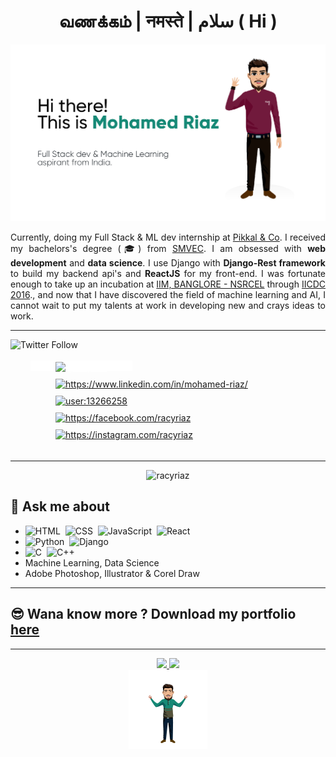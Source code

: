 <h1 align="center"> வணக்கம் | नमस्ते | سلام ( Hi ) </h1>

![](./github_cover_page.jpg)
<p style='text-align:justify; text-justify: inter-word'>
Currently, doing my Full Stack & ML dev internship at <a href="https://www.pikkal.com/">Pikkal & Co</a>. I received my bachelors's degree (🎓) from <a href="https://smvec.ac.in/">SMVEC</a>. I am obsessed with <b>web development</b> and <b>data science</b>. I use Django with <b>Django-Rest framework</b> to build my backend api's and <b>ReactJS</b> for my front-end. I was fortunate enough to take up an incubation at <a href="https://www.nsrcel.org/">IIM, BANGLORE - NSRCEL</a> through <a href="https://innovate.mygov.in/india-innovation-challenge-design-contest">IICDC 2016</a>., and now that I have discovered the field of machine learning and AI, I cannot wait to put my talents at work in developing new and crays ideas to work.</p>
<hr />

![Twitter Follow](https://img.shields.io/twitter/follow/racyriaz?label=tweet%20with%20me&style=social)&nbsp;


<table style="background-color:white; color:white;">
  <tr><a style="background-color:white; color:white; text-align:center; margin:0.5rem 2rem; padding:0 10px;" href="https://twitter.com/@racyriaz" target="blank"><img style="margin:5px 30px;" align="center" src="https://cdn.jsdelivr.net/npm/simple-icons@3.0.1/icons/twitter.svg" alt="@racyriaz" height="25" width="25" /></a></tr>
  <tr></tr>
  <tr><a style="margin:0.5rem 2rem; padding:0 10px;" href="https://linkedin.com/in/https://www.linkedin.com/in/mohamed-riaz/" target="blank"><img style="margin:5px 30px;" align="center" src="https://cdn.jsdelivr.net/npm/simple-icons@3.0.1/icons/linkedin.svg" alt="https://www.linkedin.com/in/mohamed-riaz/" height="25" width="25" /></a></tr>
  <tr></tr>
  <tr><a style="margin:0.5rem 2rem; padding:0 10px;" href="https://stackoverflow.com/users/user:13266258" target="blank"><img align="center" style="margin:5px 30px;" src="https://cdn.jsdelivr.net/npm/simple-icons@3.0.1/icons/stackoverflow.svg" alt="user:13266258" height="25" width="25" /></a></tr>
  <tr></tr>
  <tr><a style="margin:0.5rem 2rem; padding:0 10px;" href="https://fb.com/https://facebook.com/racyriaz" target="blank"><img align="center" style="margin:5px 30px;" src="https://cdn.jsdelivr.net/npm/simple-icons@3.0.1/icons/facebook.svg" alt="https://facebook.com/racyriaz" height="25" width="25" /></a></tr>
  <tr></tr>
  <tr><a style="margin:0.5rem 2rem; padding:0 10px;" href="https://instagram.com/https://instagram.com/racyriaz" target="blank"><img align="center" style="margin:5px 30px;" src="https://cdn.jsdelivr.net/npm/simple-icons@3.0.1/icons/instagram.svg" alt="https://instagram.com/racyriaz" height="25" width="25" /></a></tr>
</table>

<hr />
<p align="center"> <img src="https://komarev.com/ghpvc/?username=racyriaz" alt="racyriaz" /> </p>

## 💬 **Ask me about**
  - ![HTML](https://img.shields.io/badge/-HTML-05122A?style=flat&logo=HTML5)&nbsp; ![CSS](https://img.shields.io/badge/-CSS-05122A?style=flat&logo=CSS3&logoColor=1572B6)&nbsp; ![JavaScript](https://img.shields.io/badge/-JavaScript-05122A?style=flat&logo=javascript)&nbsp; ![React](https://img.shields.io/badge/-React-05122A?style=flat&logo=react)&nbsp;
  - ![Python](https://img.shields.io/badge/-Python-05122A?style=flat&logo=python)&nbsp; ![Django](https://img.shields.io/badge/-Django-05122A?style=flat&logo=django&logoColor=092E20)&nbsp;
  - ![C](https://img.shields.io/badge/-C-05122A?style=flat&logo=C&logoColor=A8B9CC)&nbsp; ![C++](https://img.shields.io/badge/-C++-05122A?style=flat&logo=C%2B%2B&logoColor=00599C)&nbsp;
  - Machine Learning, Data Science
  - Adobe Photoshop, Illustrator & Corel Draw
<hr />

## 😎 Wana know more ? Download my portfolio [here](./mohamed_riaz_2021.pdf)
<hr />

<p align="center">
<a href="https://github.com/AVS1508">
  <img height="180em" src="https://github-readme-stats-eight-theta.vercel.app/api?username=racyriaz&show_icons=true&theme=algolia&include_all_commits=true&count_private=true"/>
  <img height="180em" src="https://github-readme-stats-eight-theta.vercel.app/api/top-langs/?username=racyriaz&layout=compact&langs_count=8&theme=algolia"/>
  <img style="display:flex;" width="25%" height="auto" src="./eyes%20closed%20blue%20t.png" alt="smiling emoji of riaz" />
</a>
</p>